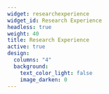 ```yaml
---
widget: researchexperience
widget_id: Research Experience
headless: true
weight: 40
title: Research Experience
active: true
design:
  columns: "4"
  background:
    text_color_light: false
    image_darken: 0
---
```

